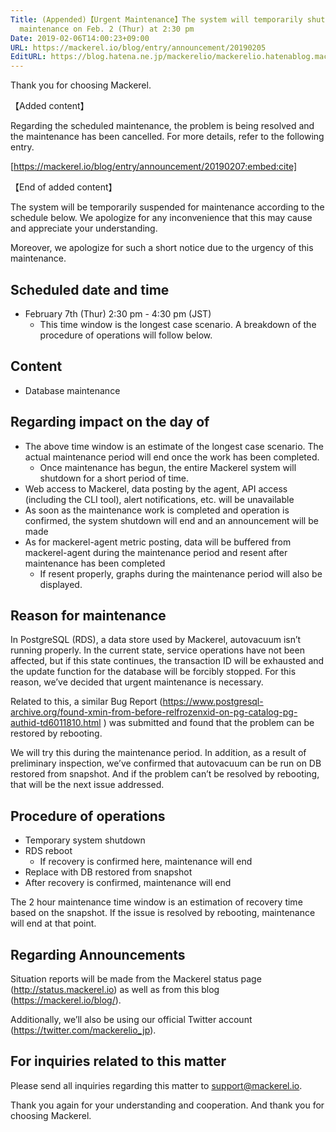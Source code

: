 ```yaml
---
Title: (Appended)【Urgent Maintenance】The system will temporarily shut down for database
  maintenance on Feb. 2 (Thur) at 2:30 pm
Date: 2019-02-06T14:00:23+09:00
URL: https://mackerel.io/blog/entry/announcement/20190205
EditURL: https://blog.hatena.ne.jp/mackerelio/mackerelio.hatenablog.mackerel.io/atom/entry/98012380859383142
---
```


Thank you for choosing Mackerel.

【Added content】

Regarding the scheduled maintenance, the problem is being resolved and the maintenance has been cancelled.
For more details, refer to the following entry.

[https://mackerel.io/blog/entry/announcement/20190207:embed:cite]


【End of added content】

The system will be temporarily suspended for maintenance according to the schedule below. We apologize for any inconvenience that this may cause and appreciate your understanding.

Moreover, we apologize for such a short notice due to the urgency of this maintenance.

## Scheduled date and time

- February 7th (Thur) 2:30 pm - 4:30 pm (JST)
  - This time window is the longest case scenario. A breakdown of the procedure of operations will follow below.

## Content

- Database maintenance


## Regarding impact on the day of
- The above time window is an estimate of the longest case scenario. The actual maintenance period will end once the work has been completed.
  - Once maintenance has begun, the entire Mackerel system will shutdown for a short period of time.
- Web access to Mackerel, data posting by the agent, API access (including the CLI tool), alert notifications, etc. will be unavailable
- As soon as the maintenance work is completed and operation is confirmed, the system shutdown will end and an announcement will be made
- As for mackerel-agent metric posting, data will be buffered from mackerel-agent during the maintenance period and resent after maintenance has been completed
  - If resent properly, graphs during the maintenance period will also be displayed.

## Reason for maintenance
In PostgreSQL (RDS), a data store used by Mackerel, autovacuum isn’t running properly. In the current state, service operations have not been affected, but if this state continues, the transaction ID will be exhausted and the update function for the database will be forcibly stopped. For this reason, we’ve decided that urgent maintenance is necessary.

Related to this, a similar Bug Report  (https://www.postgresql-archive.org/found-xmin-from-before-relfrozenxid-on-pg-catalog-pg-authid-td6011810.html ) was submitted and found that the problem can be restored by rebooting.

We will try this during the maintenance period. In addition, as a result of preliminary inspection, we’ve confirmed that autovacuum can be run on DB restored from snapshot. And if the problem can’t be resolved by rebooting, that will be the next issue addressed.

## Procedure of operations
- Temporary system shutdown
- RDS reboot
  - If recovery is confirmed here, maintenance will end
- Replace with DB restored from snapshot
- After recovery is confirmed, maintenance will end

The 2 hour maintenance time window is an estimation of recovery time based on the snapshot. If the issue is resolved by rebooting, maintenance will end at that point.

## Regarding Announcements

Situation reports will be made from the Mackerel status page (http://status.mackerel.io) as well as from this blog (https://mackerel.io/blog/).

Additionally, we’ll also be using our official Twitter account (https://twitter.com/mackerelio_jp).

## For inquiries related to this matter

Please send all inquiries regarding this matter to support@mackerel.io.

Thank you again for your understanding and cooperation. And thank you for choosing Mackerel.
